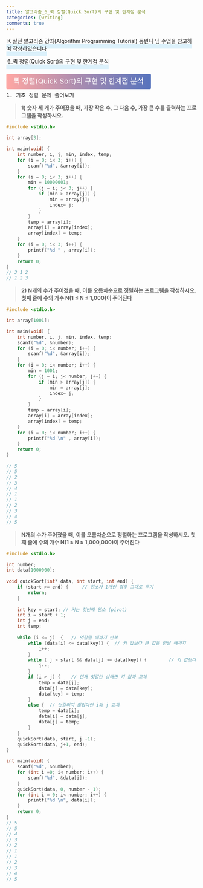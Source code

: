 ```yaml
---
title: 알고리즘_6_퀵 정렬(Quick Sort)의 구현 및 한계점 분석
categories: [writing] 
comments: true
---
```

<p><span style="border-bottom: 12px solid #dcf1fb; padding: 0 0 0 0.2em;">K 실전 알고리즘 강좌(Algorithm Programming Tutorial) 동빈나 님 수업을 참고하여 작성하였습니다</span></p>
<p><span style="border-bottom: 12px solid #dcf1fb; padding: 0 0 0 0.2em;">6_퀵 정렬(Quick Sort)의 구현 및 한계점 분석</span></p>

<html lang="en">
<head>
    <meta charset="UTF-8">
    <title>정의</title>
</head>
<body>

<pre>
</pre>

<p><span style="background: linear-gradient(to right, #ffa7a3, #5673bd); padding: 0.43em 1em; font-size: 19px; border-radius: 3px; color: #ffffff;">퀵 정렬(Quick Sort)의 구현 및 한계점 분석</span></p>

<pre>
1. 기초 정렬 문제 풀어보기
</pre>
</body>
</html>

>**1) 숫자 세 개가 주어졌을 때, 
가장 작은 수, 그 다음 수, 가장 큰 수를 출력하는
프로그램을 작성하시오.**

```c
#include <stdio.h>

int array[3];

int main(void) {
	int number, i, j, min, index, temp;
	for (i = 0; i< 3; i++) {
		scanf("%d", &array[i]);
	}
	for (i = 0; i< 3; i++) {
		min = 10000001;
		for (j = i; j< 3; j++) {
			if (min > array[j]) {
				min = array[j];
				index= j;
			}
		}
		temp = array[i];
		array[i] = array[index];
		array[index] = temp;
	}
	for (i = 0; i< 3; i++) {
		printf("%d " , array[i]);
	}
	return 0;
}
// 3 1 2
// 1 2 3
```


>**2) N개의 수가 주어졌을 때, 
이를 오름차순으로 정렬하는 프로그램을 작성하시오.
첫째 줄에 수의 개수 N(1 ≤ N ≤ 1,000)이 주어진다**

```c
#include <stdio.h>

int array[1001];

int main(void) {
	int number, i, j, min, index, temp;
	scanf("%d", &number);
	for (i = 0; i< number; i++) {
		scanf("%d", &array[i]);
	}
	for (i = 0; i< number; i++) {
		min = 1001;
		for (j = i; j< number; j++) {
			if (min > array[j]) {
				min = array[j];
				index= j;
			}
		}
		temp = array[i];
		array[i] = array[index];
		array[index] = temp;
	}
	for (i = 0; i< number; i++) {
		printf("%d \n" , array[i]);
	}
	return 0;
}

// 5
// 5
// 2
// 3
// 4
// 1
// 1
// 2
// 3
// 4
// 5
```

>**N개의 수가 주어졌을 때, 
이를 오름차순으로 정렬하는 프로그램을 작성하시오.
첫째 줄에 수의 개수 N(1 ≤ N ≤ 1,000,000)이 주어진다**

```c
#include <stdio.h>

int number;
int data[1000000];
	
void quickSort(int* data, int start, int end) {
	if (start >= end) {		// 원소가 1개인 경우 그대로 두기 
		return;
	}
	
	int key = start; // 키는 첫번째 원소 (pivot)
	int i = start + 1;
	int j = end;
	int temp;
	
	while (i <= j)  {	// 엇갈릴 때까지 반복 
		while (data[i] <= data[key]) {	// 키 값보다 큰 값을 만날 때까지 
			i++;
		}
		while ( j > start && data[j] >= data[key]) {		// 키 값보다 작은 값을 만날 떄까지 
			j--;
		}
		if (i > j) {	// 현재 엇갈린 상태면 키 값과 교체
			temp = data[j];
			data[j] = data[key];
			data[key] = temp;
		} 
		else {	// 엇갈리지 않았다면 i와 j 교체
			temp = data[i];
			data[i] = data[j];
			data[j] = temp;		
		}
	} 
	quickSort(data, start, j -1);
	quickSort(data, j+1, end);
}

int main(void) {
	scanf("%d", &number);
	for (int i =0; i< number; i++) {
		scanf("%d", &data[i]);
	}
	quickSort(data, 0, number - 1);
	for (int i = 0; i< number; i++) {
		printf("%d \n", data[i]);
	}
	return 0;
}
// 5
// 5
// 4
// 3
// 2
// 1
// 1
// 2
// 3
// 4
// 5
```